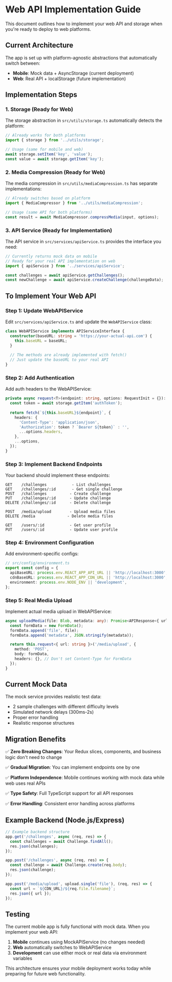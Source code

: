 <!-- ARCHIVED - DO NOT USE - Moved to archive September 10, 2025 -->
<!-- This file is historical documentation only. See main docs/ folder for current information -->

# Web API Implementation Guide

This document outlines how to implement your web API and storage when you're ready to deploy to web platforms.

## Current Architecture

The app is set up with platform-agnostic abstractions that automatically switch between:
- **Mobile**: Mock data + AsyncStorage (current deployment)
- **Web**: Real API + localStorage (future implementation)

## Implementation Steps

### 1. Storage (Ready for Web)

The storage abstraction in `src/utils/storage.ts` automatically detects the platform:

```typescript
// Already works for both platforms
import { storage } from '../utils/storage';

// Usage (same for mobile and web)
await storage.setItem('key', 'value');
const value = await storage.getItem('key');
```

### 2. Media Compression (Ready for Web)

The media compression in `src/utils/mediaCompression.ts` has separate implementations:

```typescript
// Already switches based on platform
import { MediaCompressor } from '../utils/mediaCompression';

// Usage (same API for both platforms)
const result = await MediaCompressor.compressMedia(input, options);
```

### 3. API Service (Ready for Implementation)

The API service in `src/services/apiService.ts` provides the interface you need:

```typescript
// Currently returns mock data on mobile
// Ready for your real API implementation on web
import { apiService } from '../services/apiService';

const challenges = await apiService.getChallenges();
const newChallenge = await apiService.createChallenge(challengeData);
```

## To Implement Your Web API

### Step 1: Update WebAPIService

Edit `src/services/apiService.ts` and update the `WebAPIService` class:

```typescript
class WebAPIService implements APIServiceInterface {
  constructor(baseURL: string = 'https://your-actual-api.com') {
    this.baseURL = baseURL;
  }
  
  // The methods are already implemented with fetch()
  // Just update the baseURL to your real API
}
```

### Step 2: Add Authentication

Add auth headers to the WebAPIService:

```typescript
private async request<T>(endpoint: string, options: RequestInit = {}): Promise<APIResponse<T>> {
  const token = await storage.getItem('authToken');
  
  return fetch(`${this.baseURL}${endpoint}`, {
    headers: {
      'Content-Type': 'application/json',
      'Authorization': token ? `Bearer ${token}` : '',
      ...options.headers,
    },
    ...options,
  });
}
```

### Step 3: Implement Backend Endpoints

Your backend should implement these endpoints:

```
GET    /challenges           - List challenges
GET    /challenges/:id       - Get single challenge
POST   /challenges          - Create challenge
PUT    /challenges/:id      - Update challenge
DELETE /challenges/:id      - Delete challenge

POST   /media/upload        - Upload media files
DELETE /media              - Delete media files

GET    /users/:id           - Get user profile
PUT    /users/:id           - Update user profile
```

### Step 4: Environment Configuration

Add environment-specific configs:

```typescript
// src/config/environment.ts
export const config = {
  apiBaseURL: process.env.REACT_APP_API_URL || 'http://localhost:3000',
  cdnBaseURL: process.env.REACT_APP_CDN_URL || 'http://localhost:3000',
  environment: process.env.NODE_ENV || 'development',
};
```

### Step 5: Real Media Upload

Implement actual media upload in WebAPIService:

```typescript
async uploadMedia(file: Blob, metadata: any): Promise<APIResponse<{ url: string }>> {
  const formData = new FormData();
  formData.append('file', file);
  formData.append('metadata', JSON.stringify(metadata));

  return this.request<{ url: string }>('/media/upload', {
    method: 'POST',
    body: formData,
    headers: {}, // Don't set Content-Type for FormData
  });
}
```

## Current Mock Data

The mock service provides realistic test data:

- 2 sample challenges with different difficulty levels
- Simulated network delays (300ms-2s)
- Proper error handling
- Realistic response structures

## Migration Benefits

✅ **Zero Breaking Changes**: Your Redux slices, components, and business logic don't need to change

✅ **Gradual Migration**: You can implement endpoints one by one

✅ **Platform Independence**: Mobile continues working with mock data while web uses real APIs

✅ **Type Safety**: Full TypeScript support for all API responses

✅ **Error Handling**: Consistent error handling across platforms

## Example Backend (Node.js/Express)

```javascript
// Example backend structure
app.get('/challenges', async (req, res) => {
  const challenges = await Challenge.findAll();
  res.json(challenges);
});

app.post('/challenges', async (req, res) => {
  const challenge = await Challenge.create(req.body);
  res.json(challenge);
});

app.post('/media/upload', upload.single('file'), (req, res) => {
  const url = `${CDN_URL}/${req.file.filename}`;
  res.json({ url });
});
```

## Testing

The current mobile app is fully functional with mock data. When you implement your web API:

1. **Mobile** continues using MockAPIService (no changes needed)
2. **Web** automatically switches to WebAPIService
3. **Development** can use either mock or real data via environment variables

This architecture ensures your mobile deployment works today while preparing for future web functionality.
